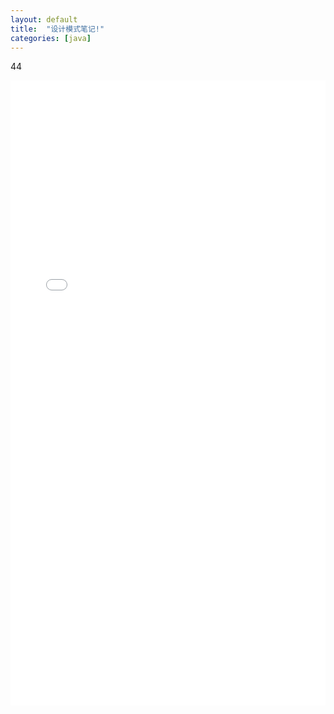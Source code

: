```yaml
---
layout: default
title:  "设计模式笔记!"
categories: [java]
---
```

44

<iframe id="mainiframe" width="100%" height="1000" src="../html/2019-12-18-设计模式笔记.html"  frameborder="0" scrolling="auto"></iframe>
<script>
	function changeFrameHeight(){
        var ifm= document.getElementById("mainiframe");
        ifm.height=document.documentElement.clientHeight-56;
    }

	changeFrameHeight();

    window.onresize=function(){ changeFrameHeight();}
</script>